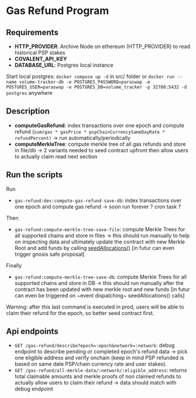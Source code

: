 # Gas Refund Program

## Requirements

- **HTTP_PROVIDER**: Archive Node on ethereum (HTTP_PROVIDER) to read historical PSP stakes
- **COVALENT_API_KEY**
- **DATABASE_URL**: Postgres local instance

Start local postgres:
`docker compose up -d` in src/ folder
or
`docker run --name volume-tracker-db -e POSTGRES_PASSWORD=paraswap -e POSTGRES_USER=paraswap -e POSTGRES_DB=volume_tracker -p 32780:5432 -d postgres` anywhere

## Description

- **computeGasRefund**: index transactions over one epoch and compute refund (`sum(gas * gasPrice * pspChainCurrencySameDayRate * refundPercent)` -> run automatically/periodically
- **computeMerkleTree**: compute merkle tree of all gas refunds and store in file/db -> 2 variants needed to seed contract upfront then allow users to actually claim read next section

## Run the scripts

Run

- `gas-refund:dev:compute-gas-refund-save-db`: index transactions over one epoch and compute gas refund -> soon run forever ? cron task ?

Then

- `gas-refund:compute-merkle-tree-save-file`: compute Merkle Trees for all supported chains and store in files -> this should run manually to help on inspecting data and ultimately update the contract with new Merkle Root and add funds by calling [seedAllocations()](https://github.com/balancer-labs/erc20-redeemable/blob/master/merkle/contracts/MerkleRedeem.sol#L124) [in futur can even trigger gnosis safe proposal]

Finally

- `gas-refund:compute-merkle-tree-save-db`: compute Merkle Trees for all supported chains and store in DB -> this should run manually after the contract has been updated with new merkle root and new funds [in futur can even be triggered on ~event dispatching~ seedAllocations() calls]

Warning: after this last command is executed in prod, users will be able to claim their refund for the epoch, so better seed contract first.

## Api endpoints

- `GET /gas-refund/describe?epoch=:epoch&network=:network`: debug endpoint to describe pending or completed epoch's refund data -> pick one eligible address and verify onchain (keep in mind PSP refunded is based on same date PSP/chain currency rate and user stakes).
- `GET /gas-refund/all-merkle-data/:network/:eligible_address`: returns total claimable amounts and merkle proofs of non claimed refunds to actually allow users to claim their refund -> data should match with debug endpoint
